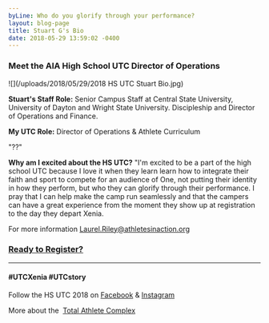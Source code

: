 ```yaml
---
byLine: Who do you glorify through your performance?
layout: blog-page
title: Stuart G's Bio
date: 2018-05-29 13:59:02 -0400
---
```

### Meet the AIA High School UTC Director of Operations

![](/uploads/2018/05/29/2018 HS UTC Stuart Bio.jpg)

**Stuart's Staff Role:** Senior Campus Staff at Central State University, University of Dayton and Wright State University. Discipleship and Director of Operations and Finance.

**My UTC Role:** Director of Operations & Athlete Curriculum

"??"

**Why am I excited about the HS UTC?** "I'm excited to be a part of the high school UTC because I love it when they learn learn how to integrate their faith and sport to compete for an audience of One, not putting their identity in how they perform, but who they can glorify through their performance. I pray that I can help make the camp run seamlessly and that the campers can have a great experience from the moment they show up at registration to the day they depart Xenia.

For more information [Laurel.Riley@athletesinaction.org](mailto:laurel.riley@athletesinaction.org)

### [**Ready to Register?**]()

---

#### **#UTCXenia     #UTCstory**

Follow the HS UTC 2018 on  [Facebook](https://www.facebook.com/aiatotalathletecomplex/) & [Instagram](https://www.instagram.com/aia_sports_complex/)

More about the  [Total Athlete Complex](http://www.aiasportscomplex.com/)